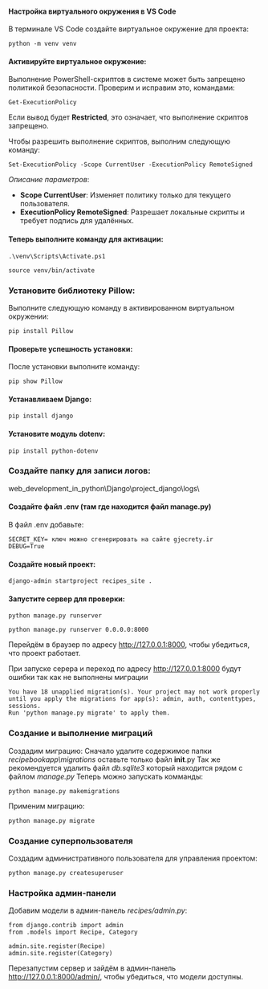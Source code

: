 #### Настройка виртуального окружения в VS Code
В терминале VS Code создайте виртуальное окружение для проекта:
```
python -m venv venv
```
#### Активируйте виртуальное окружение:
Выполнение PowerShell-скриптов в системе может быть запрещено политикой безопасности. Проверим и исправим это, командами:
```
Get-ExecutionPolicy
```
Если вывод будет **Restricted**, это означает, что выполнение скриптов запрещено.

Чтобы разрешить выполнение скриптов, выполним следующую команду:
```
Set-ExecutionPolicy -Scope CurrentUser -ExecutionPolicy RemoteSigned
```
*Описание параметров*:

- **Scope CurrentUser**: Изменяет политику только для текущего пользователя.
- **ExecutionPolicy RemoteSigned**: Разрешает локальные скрипты и требует подпись для удалённых.
#### Теперь выполните команду для активации:
```
.\venv\Scripts\Activate.ps1
```
```
source venv/bin/activate
```
### Установите библиотеку Pillow:

Выполните следующую команду в активированном виртуальном окружении:
```
pip install Pillow
```
#### Проверьте успешность установки:

После установки выполните команду:
```
pip show Pillow
```
#### Устанавливаем Django:
```
pip install django
```

#### Установите модуль dotenv:
```
pip install python-dotenv
```
### Создайте папку для записи логов:
web_development_in_python\Django\project_django\logs\

#### Создайте файл .env (там где находится файл manage.py)
В файл .env добавьте:
```
SECRET_KEY= ключ можно сгенерировать на сайте gjecrety.ir
DEBUG=True

```

#### Создайте новый проект:
```
django-admin startproject recipes_site .
```
#### Запустите сервер для проверки:
```
python manage.py runserver
```
```
python manage.py runserver 0.0.0.0:8000
```
Перейдём в браузер по адресу http://127.0.0.1:8000, чтобы убедиться, что проект работает.

При запуске серера и переход по адресу http://127.0.0.1:8000 будут ошибки так как не выполнены миграции
```
You have 18 unapplied migration(s). Your project may not work properly until you apply the migrations for app(s): admin, auth, contenttypes, sessions.
Run 'python manage.py migrate' to apply them.
```
### Создание и выполнение миграций
Создадим миграцию:
Сначало удалите содержимое папки *recipebookapp\migrations* оставьте только файл __init__.py
Так же рекомендуется удалить файл *db.sqlite3* который находится рядом с файлом *manage.py*
Теперь можно запускать комманды:
```
python manage.py makemigrations
```
Применим миграцию:
```
python manage.py migrate
```
### Создание суперпользователя
Создадим административного пользователя для управления проектом:
```
python manage.py createsuperuser
```
### Настройка админ-панели
Добавим модели в админ-панель *recipes/admin.py*:
```
from django.contrib import admin
from .models import Recipe, Category

admin.site.register(Recipe)
admin.site.register(Category)
```
Перезапустим сервер и зайдём в админ-панель http://127.0.0.1:8000/admin/, чтобы убедиться, что модели доступны.
